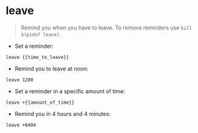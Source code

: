 # leave

> Remind you when you have to leave.
> To remove reminders use `kill $(pidof leave)`.

- Set a reminder:

`leave {{time_to_leave}}`

- Remind you to leave at noon:

`leave 1200`

- Set a reminder in a specific amount of time:

`leave +{{amount_of_time}}`

- Remind you in 4 hours and 4 minutes:

`leave +0404`
